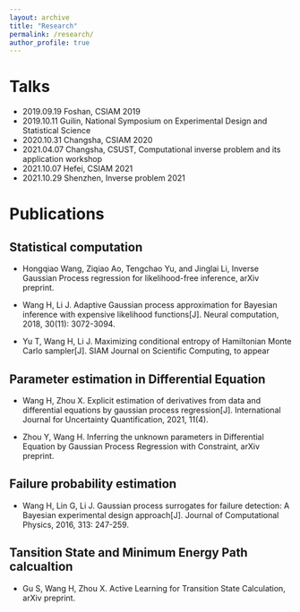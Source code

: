 ```yaml
---
layout: archive
title: "Research"
permalink: /research/
author_profile: true
---
```

# Talks

- 2019.09.19 Foshan, CSIAM 2019 
- 2019.10.11 Guilin, National Symposium on Experimental Design and Statistical Science
- 2020.10.31 Changsha, CSIAM 2020
- 2021.04.07 Changsha, CSUST, Computational inverse problem and its application workshop
- 2021.10.07 Hefei, CSIAM 2021
- 2021.10.29 Shenzhen, Inverse problem 2021

# Publications
## Statistical computation

- Hongqiao Wang, Ziqiao Ao, Tengchao Yu, and Jinglai Li, Inverse Gaussian Process regression for likelihood-free inference, arXiv preprint.

- Wang H, Li J. Adaptive Gaussian process approximation for Bayesian inference with expensive likelihood functions[J]. Neural computation, 2018, 30(11): 3072-3094.

- Yu T, Wang H, Li J. Maximizing conditional entropy of Hamiltonian Monte Carlo sampler[J]. SIAM Journal on Scientific Computing, to appear

<!-- Cai X, Xiong J, Wang H, Li J. CONTROL VARIATES WITH A DIMENSION REDUCED-BAYESIAN MONTE CARLO SAMPLER, 

## Computational mathmatics
- nothing
-->  
## Parameter estimation in Differential Equation

- Wang H, Zhou X. Explicit estimation of derivatives from data and differential equations by gaussian process regression[J]. International Journal for Uncertainty Quantification, 2021, 11(4).

- Zhou Y, Wang H. Inferring the unknown parameters in Differential Equation by Gaussian Process Regression with Constraint, arXiv preprint.


## Failure probability estimation
- Wang H, Lin G, Li J. Gaussian process surrogates for failure detection: A Bayesian experimental design approach[J]. Journal of Computational Physics, 2016, 313: 247-259.

## Tansition State and Minimum Energy Path calcualtion

- Gu S, Wang H, Zhou X. Active Learning for Transition State Calculation, arXiv preprint.